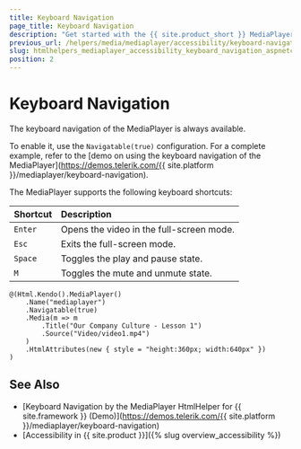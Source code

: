 ```yaml
---
title: Keyboard Navigation
page_title: Keyboard Navigation
description: "Get started with the {{ site.product_short }} MediaPlayer by Telerik UI and learn about the accessibility support it provides through its keyboard navigation functionality."
previous_url: /helpers/media/mediaplayer/accessibility/keyboard-navigation
slug: htmlhelpers_mediaplayer_accessibility_keyboard_navigation_aspnetcore
position: 2
---
```


# Keyboard Navigation

The keyboard navigation of the MediaPlayer is always available.

To enable it, use the `Navigatable(true)` configuration. For a complete example, refer to the [demo on using the keyboard navigation of the MediaPlayer](https://demos.telerik.com/{{ site.platform }}/mediaplayer/keyboard-navigation).

The MediaPlayer supports the following keyboard shortcuts:

|Shortcut |Description
|:---     |:---
|`Enter`  |Opens the video in the full-screen mode.
|`Esc`    |Exits the full-screen mode.
|`Space`  |Toggles the play and pause state.
|`M`      |Toggles the mute and unmute state.

```
@(Html.Kendo().MediaPlayer()
    .Name("mediaplayer")
    .Navigatable(true)
    .Media(m => m
        .Title("Our Company Culture - Lesson 1")
        .Source("Video/video1.mp4")
    )
    .HtmlAttributes(new { style = "height:360px; width:640px" })
)
```

## See Also

* [Keyboard Navigation by the MediaPlayer HtmlHelper for {{ site.framework }} (Demo)](https://demos.telerik.com/{{ site.platform }}/mediaplayer/keyboard-navigation)
* [Accessibility in {{ site.product }}]({% slug overview_accessibility %})
